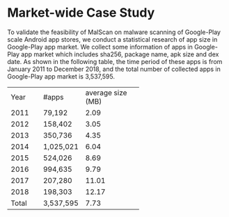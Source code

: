 # Market-wide Case Study

To validate the feasibility of MalScan on malware scanning
of Google-Play scale Android app stores, we conduct a statistical
research of app size in Google-Play app market. We
collect some information of apps in Google-Play app market
which includes sha256, package name, apk size and dex date.
As shown in the following table, the time period of these apps is
from January 2011 to December 2018, and the total number
of collected apps in Google-Play app market is 3,537,595.

<table border=0 cellpadding=0 cellspacing=0 width=303 style='border-collapse:
 collapse;table-layout:fixed;width:227pt'>
 <col class=xl66 width=72 span=2 style='width:54pt'>
 <col class=xl66 width=159 style='mso-width-source:userset;mso-width-alt:5088;
 width:119pt'>
 <tr height=18 style='height:13.5pt'>
  <td height=18 class=xl65 width=72 style='height:13.5pt;width:54pt'>Year</td>
  <td class=xl65 width=72 style='width:54pt'>#apps</td>
  <td class=xl65 width=159 style='width:119pt'>average size (MB)</td>
 </tr>
 <tr height=18 style='height:13.5pt'>
  <td height=18 class=xl65 style='height:13.5pt'>2011</td>
  <td class=xl65>79,192</td>
  <td class=xl65>2.09</td>
 </tr>
 <tr height=18 style='height:13.5pt'>
  <td height=18 class=xl65 style='height:13.5pt'>2012</td>
  <td class=xl65>158,402</td>
  <td class=xl65>3.05</td>
 </tr>
 <tr height=18 style='height:13.5pt'>
  <td height=18 class=xl65 style='height:13.5pt'>2013</td>
  <td class=xl65>350,736</td>
  <td class=xl65>4.35</td>
 </tr>
 <tr height=18 style='height:13.5pt'>
  <td height=18 class=xl65 style='height:13.5pt'>2014</td>
  <td class=xl65>1,025,021</td>
  <td class=xl65>6.04</td>
 </tr>
 <tr height=18 style='height:13.5pt'>
  <td height=18 class=xl65 style='height:13.5pt'>2015</td>
  <td class=xl65>524,026</td>
  <td class=xl65>8.69</td>
 </tr>
 <tr height=18 style='height:13.5pt'>
  <td height=18 class=xl65 style='height:13.5pt'>2016</td>
  <td class=xl65>994,635</td>
  <td class=xl65>9.79</td>
 </tr>
 <tr height=18 style='height:13.5pt'>
  <td height=18 class=xl65 style='height:13.5pt'>2017</td>
  <td class=xl65>207,280</td>
  <td class=xl65>11.01</td>
 </tr>
 <tr height=18 style='height:13.5pt'>
  <td height=18 class=xl65 style='height:13.5pt'>2018</td>
  <td class=xl65>198,303</td>
  <td class=xl65>12.17</td>
 </tr>
 <tr height=18 style='height:13.5pt'>
  <td height=18 class=xl65 style='height:13.5pt'>Total</td>
  <td class=xl65>3,537,595</td>
  <td class=xl65>7.73</td>
 </tr>
 <![if supportMisalignedColumns]>
 <tr height=0 style='display:none'>
  <td width=72 style='width:54pt'></td>
  <td width=72 style='width:54pt'></td>
  <td width=159 style='width:119pt'></td>
 </tr>
 <![endif]>
</table>

